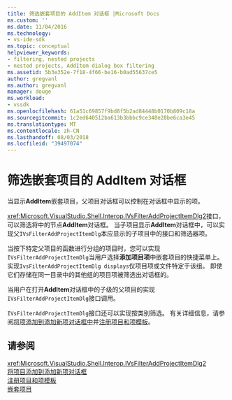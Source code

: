 ```yaml
---
title: 筛选嵌套项目的 AddItem 对话框 |Microsoft Docs
ms.custom: ''
ms.date: 11/04/2016
ms.technology:
- vs-ide-sdk
ms.topic: conceptual
helpviewer_keywords:
- filtering, nested projects
- nested projects, AddItem dialog box filtering
ms.assetid: 5b3e352e-7f18-4f66-be16-b0ad55637ce5
author: gregvanl
ms.author: gregvanl
manager: douge
ms.workload:
- vssdk
ms.openlocfilehash: 61a51c69857f9bd8f5b2ad84448b0170b809c18a
ms.sourcegitcommit: 1c2ed640512ba613b3bbbc9ce348e28be6ca3e45
ms.translationtype: MT
ms.contentlocale: zh-CN
ms.lasthandoff: 08/03/2018
ms.locfileid: "39497074"
---
```

# <a name="filter-the-additem-dialog-box-for-nested-projects"></a>筛选嵌套项目的 AddItem 对话框
当显示**AddItem**嵌套项目，父项目对话框可以控制在对话框中显示的项。  
  
 <xref:Microsoft.VisualStudio.Shell.Interop.IVsFilterAddProjectItemDlg2>接口，可以筛选将中的节点**AddItem**对话框。 当子项目显示**AddItem**对话框中，可以实现父`IVsFilterAddProjectItemDlg`本应显示的子项目中的接口和筛选器项。  
  
 当按下特定父项目的函数进行分组的项目时，您可以实现`IVsFilterAddProjectItemDlg`当用户选择**添加项目项**中嵌套项目的快捷菜单上。 实现`IvsFilterAddProjectItemDlg displays`仅项目项或文件特定于该组。 即使它们存储在同一目录中的其他组的项目项被筛选出对话框的。  
  
 当用户在打开**AddItem**对话框中的子级的父项目的实现`IVsFilterAddProjectItemDlg`接口调用。  
  
 `IVsFilterAddProjectItemDlg`接口还可以实现按类别筛选。 有关详细信息，请参阅[将项添加到添加新项对话框中](../../extensibility/internals/adding-items-to-the-add-new-item-dialog-boxes.md)并[注册项目和项模板](../../extensibility/internals/registering-project-and-item-templates.md)。  
  
## <a name="see-also"></a>请参阅  
 <xref:Microsoft.VisualStudio.Shell.Interop.IVsFilterAddProjectItemDlg2>   
 [将项目添加到添加新项对话框](../../extensibility/internals/adding-items-to-the-add-new-item-dialog-boxes.md)   
 [注册项目和项模板](../../extensibility/internals/registering-project-and-item-templates.md)   
 [嵌套项目](../../extensibility/internals/nesting-projects.md)
